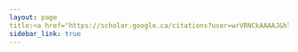 ```yaml
---
layout: page
title:<a href="https://scholar.google.ca/citations?user=wrVRNCkAAAAJ&hl=en"><i class="fab fa-google"></i> Google Scholar</a>
sidebar_link: true
---
```

